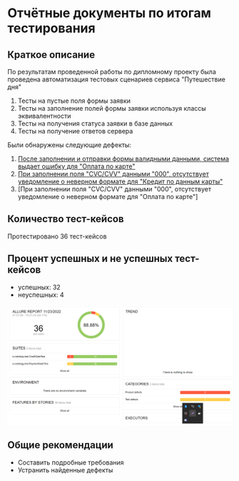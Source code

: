 # Отчётные документы по итогам тестирования

## Краткое описание
По результатам проведенной работы по дипломному проекту была проведена автоматизация тестовых сценариев сервиса "Путешествие дня"

1. Тесты на пустые поля формы заявки
2. Тесты на заполнение полей формы заявки используя классы эквивалентности
3. Тесты на получения статуса заявки в базе данных
4. Тесты на получение ответов сервера

Были обнаружены следующие дефекты:

1. [После заполнении и отправки формы валидными данными, система выдает ошибку для "Оплата по карте"](https://github.com/Ulia95/Diploma/issues/1)
2. [При заполнении поля "CVC/CVV" данными "000", отсутствует уведомление о неверном формате для "Кредит по данным карты"](https://github.com/Ulia95/Diploma/issues/2)
3. [При заполнении поля "CVC/CVV" данными "000", отсутствует уведомление о неверном формате для "Оплата по карте"]


## Количество тест-кейсов
 
Протестировано 36 тест-кейсов

## Процент успешных и не успешных тест-кейсов

 - успешных: 32
 - неуспешных: 4

![img_1.png](img_1.png)

## Общие рекомендации

 - Составить подробные требования
 - Устранить найденные дефекты
